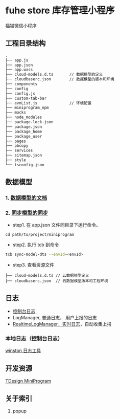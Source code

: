 # fuhe store 库存管理小程序

福猫微信小程序

## 工程目录结构

```sh
.
├── app.js
├── app.json
├── app.wxss
├── cloud-models.d.ts       // 数据模型的定义
├── cloudbaserc.json        // 数据模型的版本和环境
├── components
├── config
├── config.js
├── custom-tab-bar
├── evnList.js              // 环境配置
├── miniprogram_npm
├── mocks
├── node_modules
├── package-lock.json
├── package.json
├── package_home
├── package_user
├── pages
├── pbcopy
├── services
├── sitemap.json
├── style
└── tsconfig.json
```

## 数据模型

### 1. [数据模型的文档](https://docs.cloudbase.net/model/introduce)

### 2. [同步模型的同步](https://docs.cloudbase.net/model/sync-schema)

- step1. 在 app.json 文件同目录下运行命令。

```
cd path/to/project/miniprogram
```

- step2. 执行 tcb 到命令

```sh
tcb sync-model-dts --envId=<envId>
```

- step3. 查看资源文件

```
├── cloud-models.d.ts // 云数据模型定义
├── cloudbaserc.json  // 云数据模型版本和工程环境
```

## 日志

- [控制台日志](https://developers.weixin.qq.com/miniprogram/dev/reference/api/console.html)
- LogManager, 普通日志， 用户上报的日志
- [RealtimeLogManager，实时日志](https://developers.weixin.qq.com/miniprogram/dev/platform-capabilities/extended/log/)，自动收集上报

### 本地日志（控制台日志）

[winston 日志工具](https://github.com/winstonjs/winston)

## 开发资源

[TDesign MiniProgram](https://tdesign.tencent.com/miniprogram/overview)


## 关于索引
1. popup 